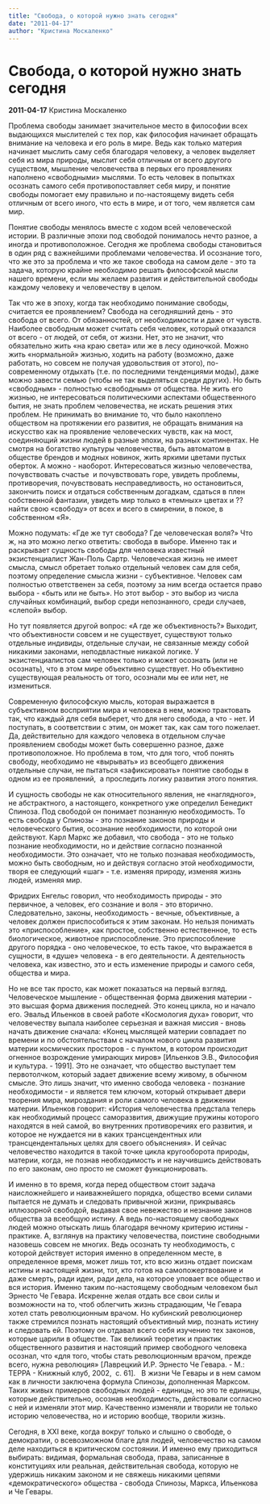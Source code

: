 ```yaml
---
title: "Свобода, о которой нужно знать сегодня"
date: "2011-04-17"
author: "Кристина Москаленко"
---
```


# Свобода, о которой нужно знать сегодня

**2011-04-17** Кристина Москаленко

Проблема свободы занимает значительное место в философии всех выдающихся мыслителей с тех пор, как философия начинает обращать внимание на человека и его роль в мире. Ведь как только материя начинает мыслить саму себя благодаря человеку, а человек выделяет себя из мира природы, мыслит себя отличным от всего другого существом, мышление человечества в первых его проявлениях наполнено «свободными» мыслями. То есть человек в попытках осознать самого себя противопоставляет себя миру, и понятие свободы помогает ему правильно и по-настоящему видеть себя отличным от всего иного, что есть в мире, и от того, чем является сам мир.

Понятие свободы менялось вместе с ходом всей человеческой истории. В различные эпохи под свободой понималось нечто разное, а иногда и противоположное. Сегодня же проблема свободы становиться в один ряд с важнейшими проблемами человечества. И осознание того, что же это за проблема и что же такое свобода на самом деле - это та задача, которую крайне необходимо решать философской мысли нашего времени, если мы желаем развития и действительной свободы каждому человеку и человечеству в целом.

Так что же в эпоху, когда так необходимо понимание свободы, считается ее проявлением? Свобода на сегодняшний день - это свобода от всего. От обязанностей, от необходимости и даже от чувств. Наиболее свободным может считать себя человек, который отказался от всего - от людей, от себя, от жизни. Нет, это не значит, что обязательно жить «на краю света» или же в лесу одиночкой. Можно жить «нормальной» жизнью, ходить на работу (возможно, даже работать, но совсем не получая удовольствия от этого), по-современному отдыхать (т.е. по последними тенденциями моды), даже можно завести семью (чтобы не так выделяться среди других). Но быть «свободным» - полностью «свободным» от общества. Не жить его жизнью, не интересоваться политическими аспектами общественного бытия, не знать проблем человечества, не искать решения этих проблем. Не принимать во внимание то, что было накоплено обществом на протяжении его развития, не обращать внимания на искусство как на проявление человеческих чувств, как на мост, соединяющий жизни людей в разные эпохи, на разных континентах. Не смотря на богатство культуры человечества, быть автоматом в обществе брендов и модных новинок, жить яркими цветами пустых оберток. А можно - наоборот. Интересоваться жизнью человечества, почувствовать счастье  и почувствовать горе, увидеть проблемы, противоречия, почувствовать несправедливость, но остановиться, закончить поиск и отдаться собственным догадкам, сдаться в плен собственной фантазии, увидеть мир только в «темных» цветах и ??найти свою «свободу» от всех и всего в смирении, в покое, в собственном «Я».

Можно подумать: «Где же тут свобода? Где человеческая воля?» Что ж, на это можно легко ответить: свобода в выборе. Именно так и раскрывает сущность свободы для человека известный экзистенциалист Жан-Поль Сартр. Человеческая жизнь не имеет смысла, смысл обретает только отдельный человек сам для себя, поэтому определение смысла жизни - субъективное. Человек сам полностью ответственен за себя, поэтому за ним всегда остается право выбора - «быть или не быть». Но этот выбор - это выбор из числа случайных комбинаций, выбор среди непознанного, среди случаев, «слепой» выбор.

Но тут появляется другой вопрос: «А где же объективность?» Выходит, что объективности совсем и не существует, существуют только отдельные индивиды, отдельные случаи, не связанные между собой никакими законами, неподвластные никакой логике. У экзистенциалистов сам человек только и может осознать (или не осознать), что в этом мире объективно существует. Но объективно существующая реальность от того, осознали мы ее или нет, не измениться.

Современную философскую мысль, которая выражается в субъективном восприятии мира и человека в нем, можно трактовать так, что каждый для себя выберет, что для него свобода, а что - нет. И поступать, в соответствии с этим, он может так, как сам того пожелает. Да, действительно для каждого человека в отдельном случае проявлением свободы может быть совершенно разное, даже противоположное. Но проблема в том, что для того, чтоб понять свободу, необходимо не «вырывать» из всеобщего движения отдельные случаи, не пытаться «зафиксировать» понятие свободы в одном из ее проявлений,  а проследить логику развития этого понятия.

И сущность свободы не как относительного явления, не «наглядного», не абстрактного, а настоящего, конкретного уже определил Бенедикт Спиноза. Под свободой он понимает познанную необходимость. То есть свобода у Спинозы - это познание законов природы и человеческого бытия, осознание необходимости, по которой они действуют. Карл Маркс же добавил, что свобода - это не только познание необходимости, но и действие согласно познанной необходимости. Это означает, что не только познавая необходимость, можно быть свободным, но и действуя согласно этой необходимости, творя ее следующий «шаг» - т.е. изменяя природу, изменяя жизнь людей, изменяя мир.

Фридрих Енгельс говорил, что необходимость природы - это первичное, а человек, его сознание и воля - это вторично. Следовательно, законы, необходимость - вечные, объективные, а человек должен приспособиться к этим законам. Но нельзя понимать это «приспособление», как простое, собственно естественное, то есть биологическое, животное приспособление. Это приспособление другого порядка - оно человеческое, то есть такое, что выражается в сущности, в «душе» человека - в его деятельности. А деятельность человека, как известно, это и есть изменение природы и самого себя, общества и мира.

Но не все так просто, как может показаться на первый взгляд. Человеческое мышление - общественная форма движения материи - это высшая форма движения последней. Это конец цикла, но и начало его. Эвальд Ильенков в своей работе «Космология духа» говорит, что человечеству выпала наиболее серьезная и важная миссия - вновь начать движение сначала: «Конец мыслящей материи совпадает по времени и по обстоятельствам с началом нового цикла развития материи космических просторов - с пунктом, в котором происходит огненное возрождение умирающих миров» [Ильенков Э.В., Философия и культура. - 1991]. Это не означает, что общество выступает тем первотолчком, который задает движение всему живому, в обычном смысле. Это лишь значит, что именно свобода человека - познание необходимости - и является тем ключом, который открывает двери творения мира, мироздания и роли самого человека в движении материи. Ильенков говорит: «История человечества предстала теперь как необходимый процесс саморазвития, движущие пружины которого находятся в ней самой, во внутренних противоречиях его развития, и которое не нуждается ни в каких трансцендентных или трансцендентальных целях для своего объяснения». И сейчас человечество находится в такой точке цикла кругооборота природы, материи, когда, не познав необходимость и не научившись действовать по его законам, оно просто не сможет функционировать.

И именно в то время, когда перед обществом стоит задача наисложнейшего и наиважнейшего порядка, общество всеми силами пытается не думать и следовать привычной жизни, прикрываясь иллюзорной свободой, выдавая свое невежество и незнание законов общества за всеобщую истину. А ведь по-настоящему свободных людей можно отыскать лишь благодаря вечному критерию истины - практике. А, взглянув на практику человечества, поистине свободными назовешь совсем не многих. Ведь осознать ту необходимость, с которой действует история именно в определенном месте, в определенное время, может лишь тот, кто всю жизнь отдает поискам истины и настоящей жизни, тот, кто готов на самопожертвование и даже смерть, ради идеи, ради дела, на которое уповает все общество и вся история. Именно таким по-настоящему свободным человеком был Эрнесто Че Гевара. Искренне желая отдать все свои силы и возможности на то, чтоб облегчить жизнь страдающим, Че Гевара хотел стать революционным врачом. Но кубинский революционер также стремился познать настоящий объективный мир, познать истину и следовать ей. Поэтому он отдавал всего себя изучению тех законов, которые царили в обществе. Так великий теоретик и практик общественного развития и настоящий пример свободного человека осознал, что «для того, чтобы стать революционным врачом, прежде всего, нужна революция» [Лаврецкий И.Р. Эрнесто Че Гевара. - М.: ТЕРРА - Книжный клуб, 2002,  с. 61].   В жизни Че Гевары и в нем самом как в личности заключена формула Спинозы, дополненная Марксом. Таких живых примеров свободных людей - единицы, но это те единицы, которые действительно, осознав необходимость, действовали согласно с ней и изменяли этот мир. Качественно изменяли и творили не только историю человечества, но и историю вообще, творили жизнь.

Сегодня, в ХХI веке, когда вокруг только и слышно о свободе, о демократии, о всевозможном благе для людей, человечество на самом деле находиться в критическом состоянии. И именно ему приходиться выбирать: видимая, формальная свобода, права, записанные в конституциях или реальная, действительная свобода, которую не удержишь никаким законом и не свяжешь никакими цепями «демократического» общества - свобода Спинозы, Маркса, Ильенкова и Че Гевары.